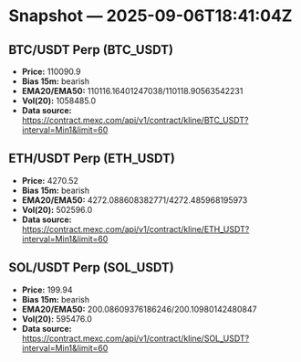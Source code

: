 # Snapshot — 2025-09-06T18:41:04Z

## BTC/USDT Perp (BTC_USDT)
- **Price:** 110090.9
- **Bias 15m:** bearish
- **EMA20/EMA50:** 110116.16401247038/110118.90563542231
- **Vol(20):** 1058485.0
- **Data source:** https://contract.mexc.com/api/v1/contract/kline/BTC_USDT?interval=Min1&limit=60

## ETH/USDT Perp (ETH_USDT)
- **Price:** 4270.52
- **Bias 15m:** bearish
- **EMA20/EMA50:** 4272.088608382771/4272.485968195973
- **Vol(20):** 502596.0
- **Data source:** https://contract.mexc.com/api/v1/contract/kline/ETH_USDT?interval=Min1&limit=60

## SOL/USDT Perp (SOL_USDT)
- **Price:** 199.94
- **Bias 15m:** bearish
- **EMA20/EMA50:** 200.08609376186246/200.10980142480847
- **Vol(20):** 595476.0
- **Data source:** https://contract.mexc.com/api/v1/contract/kline/SOL_USDT?interval=Min1&limit=60
